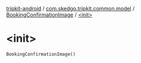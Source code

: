 [tripkit-android](../../index.md) / [com.skedgo.tripkit.common.model](../index.md) / [BookingConfirmationImage](index.md) / [&lt;init&gt;](./-init-.md)

# &lt;init&gt;

`BookingConfirmationImage()`